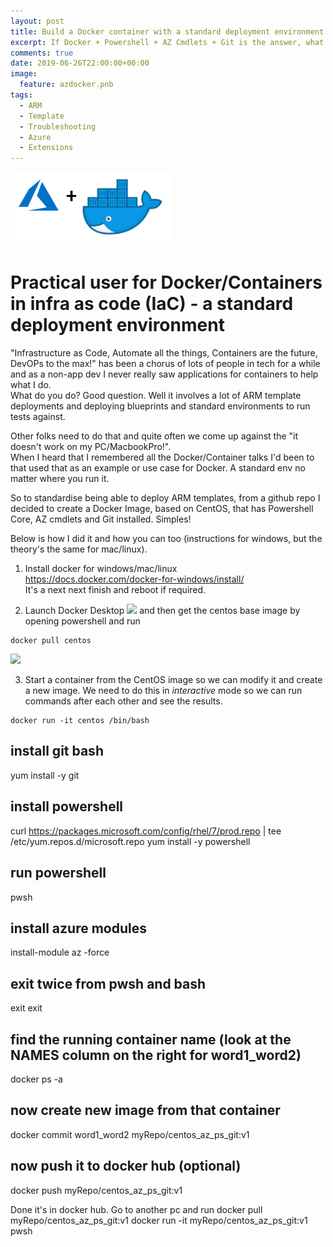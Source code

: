 ```yaml
---
layout: post
title: Build a Docker container with a standard deployment environment
excerpt: If Docker + Powershell + AZ Cmdlets + Git is the answer, what is the question !?
comments: true
date: 2019-06-26T22:00:00+00:00
image:
  feature: azdocker.pnb
tags: 
  - ARM
  - Template
  - Troubleshooting
  - Azure
  - Extensions
---
```

<img src="/public/azdocker.png">   

# Practical user for Docker/Containers in infra as code (IaC) - a standard deployment environment

"Infrastructure as Code, Automate all the things, Containers are the future, DevOPs to the max!" has been a chorus of lots of people in tech for a while and as a non-app dev I never really saw applications for containers to help what I do.  
What do you do? Good question. Well it involves a lot of ARM template deployments and deploying blueprints and standard environments to run tests against.  

Other folks need to do that and quite often we come up against the "it doesn't work on my PC/MacbookPro!".  
When I heard that I remembered all the Docker/Container talks I'd been to that used that as an example or use case for Docker. A standard env no matter where you run it.  

So to standardise being able to deploy ARM templates, from a github repo I decided to create a Docker Image, based on CentOS, that has Powershell Core, AZ cmdlets and Git installed. Simples!  

Below is how I did it and how you can too (instructions for windows, but the theory's the same for mac/linux).

1. Install docker for windows/mac/linux  
https://docs.docker.com/docker-for-windows/install/  
It's a next next finish and reboot if required.

2.  Launch Docker Desktop <img src=/public/docker.png> and then get the centos base image by opening powershell and run  
```
docker pull centos
```
<img src=/public/pullcentos.png>

3. Start a container from the CentOS image so we can modify it and create a new image. We need to do this in *interactive* mode so we can run commands after each other and see the results.
```
docker run -it centos /bin/bash
```

install git bash
----------------
yum install -y git

install powershell
------------------
curl https://packages.microsoft.com/config/rhel/7/prod.repo | tee /etc/yum.repos.d/microsoft.repo
yum install -y powershell

run powershell
--------------
pwsh

install azure modules
---------------------
install-module az -force

exit twice from pwsh and bash
-----------------------------
exit
exit

find the running container name (look at the NAMES column on the right for word1_word2)
-------------------------------
docker ps -a

now create new image from that container
----------------------------------------
docker commit word1_word2 myRepo/centos_az_ps_git:v1

now push it to docker hub (optional)
------------------------------------
docker push myRepo/centos_az_ps_git:v1

Done it's in docker hub.  Go to another pc and run
docker pull myRepo/centos_az_ps_git:v1
docker run -it myRepo/centos_az_ps_git:v1 pwsh
